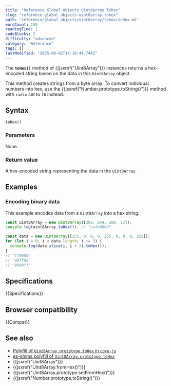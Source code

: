 ```yaml
---
title: "Reference Global_objects Uint8array Tohex"
slug: "reference-global_objects-uint8array-tohex"
path: "reference/global_objects/uint8array/tohex/index.md"
wordCount: 159
readingTime: 1
codeBlocks: 2
difficulty: "advanced"
category: "Reference"
tags: []
lastModified: "2025-08-02T14:16:44.744Z"
---
```



The **`toHex()`** method of {{jsxref("Uint8Array")}} instances returns a hex-encoded string based on the data in this `Uint8Array` object.

This method creates strings from a byte array. To convert individual numbers into hex, use the {{jsxref("Number.prototype.toString()")}} method with `radix` set to `16` instead.

## Syntax

```js-nolint
toHex()
```

### Parameters

None.

### Return value

A hex-encoded string representing the data in the `Uint8Array`.

## Examples

### Encoding binary data

This example encodes data from a `Uint8Array` into a hex string.

```js
const uint8Array = new Uint8Array([202, 254, 208, 13]);
console.log(uint8Array.toHex()); // "cafed00d"

const data = new Uint8Array([255, 0, 0, 0, 255, 0, 0, 0, 255]);
for (let i = 0; i < data.length; i += 3) {
  console.log(data.slice(i, i + 3).toHex());
}
// "ff0000"
// "00ff00"
// "0000ff"
```

## Specifications

{{Specifications}}

## Browser compatibility

{{Compat}}

## See also

- [Polyfill of `Uint8Array.prototype.toHex` in `core-js`](https://github.com/zloirock/core-js#uint8array-to--from-base64-and-hex)
- [es-shims polyfill of `Uint8Array.prototype.toHex`](https://www.npmjs.com/package/es-arraybuffer-base64)
- {{jsxref("Uint8Array")}}
- {{jsxref("Uint8Array.fromHex()")}}
- {{jsxref("Uint8Array.prototype.setFromHex()")}}
- {{jsxref("Number.prototype.toString()")}}
